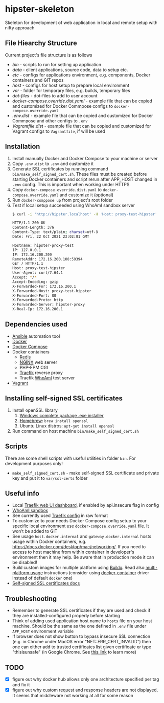 # hipster-skeleton
Skeleton for development of web application in local and remote setup with nifty approach


## File Hiearchy Structure
Current project's file structure is as follows

* *bin* - scripts to run for setting up application
* *data* - client applications, source code, data to setup etc.
* *etc* - configs for applications environment, e.g. components, Docker containers and GIT repos
* *host* - configs for host setup to prepare local environment
* *var* - folder for temporary files, e.g. builds, temporary files
* *dot-files* - dot-files to add to user account
* *docker-compose.override.dist.yaml* - example file that can be copied and customized for Docker Commpose configs to `docker-compose.override.yaml`
* *.env.dist* - example file that can be copied and customized for Docker Commpose and other configs to `.env`
* *Vagrantfile.dist* - example file that can be copied and customized for Vagrant configs to `Vagrantfile`, if will be used


## Installation
1. Install manually Docker and Docker Compose to your machine or server
1. Copy `.env.dist` to `.env` and customize it
1. Generate SSL certificates by running command `bin/make_self_signed_cert.sh`. These files must be created before starting Docker containers and script rerun after APP_HOST changed in `.env` config. This is important when working under HTTPS
1. Copy `docker-compose.override.dist.yaml` to `docker-compose.override.yaml` and customize it (optional)
1. Run `docker-comppose up` from project's root folder
1. Test if local setup succeeded using WhoAmI sandbox server
    ```bash
    $ curl -i 'http://hipster.localhost' -H 'Host: proxy-test-hipster'

    HTTP/1.1 200 OK
    Content-Length: 376
    Content-Type: text/plain; charset=utf-8
    Date: Fri, 22 Oct 2021 23:02:01 GMT

    Hostname: hipster-proxy-test
    IP: 127.0.0.1
    IP: 172.16.200.200
    RemoteAddr: 172.16.200.100:50394
    GET / HTTP/1.1
    Host: proxy-test-hipster
    User-Agent: curl/7.64.1
    Accept: */*
    Accept-Encoding: gzip
    X-Forwarded-For: 172.16.200.1
    X-Forwarded-Host: proxy-test-hipster
    X-Forwarded-Port: 80
    X-Forwarded-Proto: http
    X-Forwarded-Server: hipster-proxy
    X-Real-Ip: 172.16.200.1
    
    ```

## Dependencies used
* [Ansible](https://docs.ansible.com/ansible/latest/) automation tool
* [Docker](https://docs.docker.com)
* [Docker Compose](https://docs.docker.com/compose)
* Docker containers
    * [Redis](https://redis.io/documentation)
    * [NGINX](https://nginx.org/en/docs/) web server
    * PHP-FPM CGI
    * [Traefik](https://doc.traefik.io/traefik/) reverse proxy
    * Traefik [WhoAmI](https://github.com/traefik/whoami) test server
* [Vagrant](https://www.vagrantup.com/)

## Installing self-signed SSL certificates
1. Install openSSL library
    1. [Windows complete package .exe installer](http://gnuwin32.sourceforge.net/packages/openssl.htm)
    1. [Homebrew](https://brew.sh/): `brew install openssl`
    1. Ubuntu Linux distros: `apt-get install openssl`
1. Run command on host machine `bin/make_self_signed_cert.sh`

## Scripts
There are some shell scripts with useful utilities in folder `bin`. For development purposes only!

* `make_self_signed_cert.sh` - make self-signed SSL certificate and private key and put it to `var/ssl-certs` folder


## Useful info
* Local [Traefik web UI dashboard](http://localhost:8080/dashboard/), if enabled by api.insecure flag in config
* [WhoAmI sandbox](proxy-test-hip.docker.localhost)
* See currently used [Traefik config](http://localhost:8080/api/rawdata) in raw format
* To customize to your needs Docker Compose config setup to your specific local environment use `docker-compose.override.yaml` file. It won't be added to GIT
* See usage `host.docker.internal` and `gateway.docker.internal` hosts usage within Docker containers, e.g. https://docs.docker.com/desktop/mac/networking/. If you need to access to host machine from within container in developer's environment then it may help. Be aware that in production mode it can be disabled!
* Build custom images for multiple platform using [Buildx](https://docs.docker.com/buildx/working-with-buildx/). Read also [multi-platform usage](https://github.com/docker/build-push-action/blob/master/docs/advanced/multi-platform.md) instructions (consider using [docker-container](https://github.com/docker/buildx/blob/master/docs/reference/buildx_create.md#driver) driver instead of default `docker` one)
* [Self-signed SSL certificates docs](https://devcenter.heroku.com/articles/ssl-certificate-self)

## Troubleshooting
* Remember to generate SSL certificates if they are used and check if they are installed-configured properly before starting
* Think of adding used application host name to `hosts` file on your host machine. Should be the same as the one defined in `.env` file under `APP_HOST` environment variable
* If browser does not show button to bypass insecure SSL connection (e.g. in Chrome under MacOS error "NET::ERR_CERT_INVALID") then one can either add to trusted certificates list given certificate or type "thisisunsafe" (in Google Chrome. See [this link](https://dblazeski.medium.com/chrome-bypass-net-err-cert-invalid-for-development-daefae43eb12) to learn more)

## TODO
- [x] figure out why docker hub allows only one architecture specified per tag and fix it
- [x] figure out why custom request and response headers are not displayed. It seems that middleware not working at all for some reason
